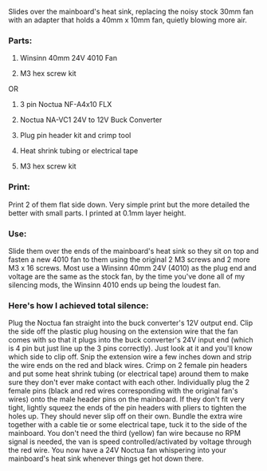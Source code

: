 Slides over the mainboard's heat sink, replacing the noisy stock 30mm fan with an adapter that holds a 40mm x 10mm fan, quietly blowing more air.



### Parts:

1. Winsinn 40mm 24V 4010 Fan

2. M3 hex screw kit

OR

1. 3 pin Noctua NF-A4x10 FLX

2. Noctua NA-VC1 24V to 12V Buck Converter

3. Plug pin header kit and crimp tool

4. Heat shrink tubing or electrical tape

5. M3 hex screw kit



### Print:

Print 2 of them flat side down. Very simple print but the more detailed the better with small parts. I printed at 0.1mm layer height.



### Use:

Slide them over the ends of the mainboard's heat sink so they sit on top and fasten a new 4010 fan to them using the original 2 M3 screws and 2 more M3 x 16 screws.
Most use a Winsinn 40mm 24V (4010) as the plug end and voltage are the same as the stock fan, by the time you've done all of my silencing mods, the Winsinn 4010 ends up being the loudest fan.



### Here's how I achieved total silence:

Plug the Noctua fan straight into the buck converter's 12V output end.
Clip the side off the plastic plug housing on the extension wire that the fan comes with so that it plugs into the buck converter's 24V input end (which is 4 pin but just line up the 3 pins correctly).
Just look at it and you'll know which side to clip off.
Snip the extension wire a few inches down and strip the wire ends on the red and black wires.
Crimp on 2 female pin headers and put some heat shrink tubing (or electrical tape) around them to make sure they don't ever make contact with each other.
Individually plug the 2 female pins (black and red wires corresponding with the original fan's wires) onto the male header pins on the mainboard.
If they don't fit very tight, lightly squeez the ends of the pin headers with pliers to tighten the holes up. They should never slip off on their own.
Bundle the extra wire together with a cable tie or some electrical tape, tuck it to the side of the mainboard.
You don't need the third (yellow) fan wire because no RPM signal is needed, the van is speed controlled/activated by voltage through the red wire.
You now have a 24V Noctua fan whispering into your mainboard's heat sink whenever things get hot down there.
